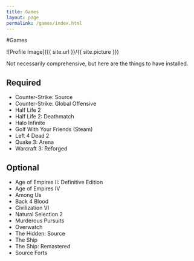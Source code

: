 ```yaml
---
title: Games
layout: page
permalink: /games/index.html
---
```

#Games

<style>
img { width: 50%; margin: 0 auto; display: block; }
</style>

![Profile Image]({{ site.url }}/{{ site.picture }})

<p>Not necessarily comprehensive, but here are the things to have installed.</p>

<h2>Required</h2>

<ul class="skill-list">
	<li>Counter-Strike: Source</li>
	<li>Counter-Strike: Global Offensive</li>
	<li>Half Life 2</li>
	<li>Half Life 2: Deathmatch</li>
	<li>Halo Infinite</li>
	<li>Golf With Your Friends (Steam)</li>
	<li>Left 4 Dead 2</li>
	<li>Quake 3: Arena</li>
	<li>Warcraft 3: Reforged</li>
</ul>

<h2>Optional</h2>

<ul class="skill-list">
	<li>Age of Empires II: Definitive Edition</li>
	<li>Age of Empires IV</li>
	<li>Among Us</li>
	<li>Back 4 Blood</li>
	<li>Civilization VI</li>
	<li>Natural Selection 2</li>
	<li>Murderous Pursuits</li>
	<li>Overwatch</li>
	<li>The Hidden: Source</li>
	<li>The Ship</li>
	<li>The Ship: Remastered</li>
	<li>Source Forts</li>
</ul>
